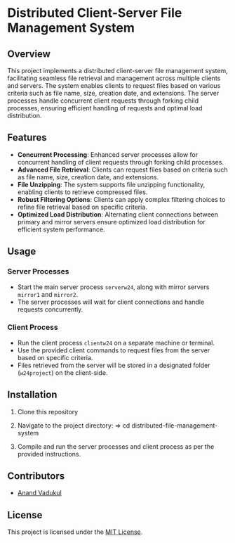 # Distributed Client-Server File Management System

## Overview

This project implements a distributed client-server file management system, facilitating seamless file retrieval and management across multiple clients and servers. The system enables clients to request files based on various criteria such as file name, size, creation date, and extensions. The server processes handle concurrent client requests through forking child processes, ensuring efficient handling of requests and optimal load distribution.

## Features

- **Concurrent Processing**: Enhanced server processes allow for concurrent handling of client requests through forking child processes.
- **Advanced File Retrieval**: Clients can request files based on criteria such as file name, size, creation date, and extensions.
- **File Unzipping**: The system supports file unzipping functionality, enabling clients to retrieve compressed files.
- **Robust Filtering Options**: Clients can apply complex filtering choices to refine file retrieval based on specific criteria.
- **Optimized Load Distribution**: Alternating client connections between primary and mirror servers ensure optimized load distribution for efficient system performance.

## Usage

### Server Processes

- Start the main server process `serverw24`, along with mirror servers `mirror1` and `mirror2`.
- The server processes will wait for client connections and handle requests concurrently.

### Client Process

- Run the client process `clientw24` on a separate machine or terminal.
- Use the provided client commands to request files from the server based on specific criteria.
- Files retrieved from the server will be stored in a designated folder (`w24project`) on the client-side.

## Installation

1. Clone this repository

2. Navigate to the project directory:
    => cd distributed-file-management-system

3. Compile and run the server processes and client process as per the provided instructions.

## Contributors

- [Anand Vadukul](https://github.com/anandvadukul28)

## License

This project is licensed under the [MIT License](LICENSE).

